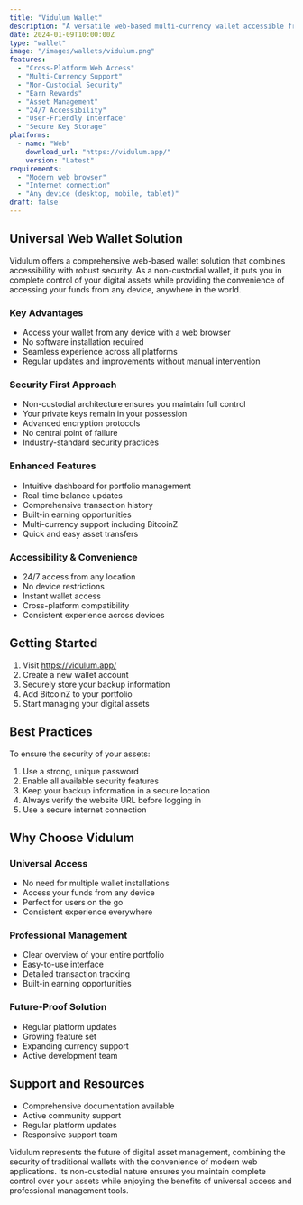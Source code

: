 ```yaml
---
title: "Vidulum Wallet"
description: "A versatile web-based multi-currency wallet accessible from any device"
date: 2024-01-09T10:00:00Z
type: "wallet"
image: "/images/wallets/vidulum.png"
features:
  - "Cross-Platform Web Access"
  - "Multi-Currency Support"
  - "Non-Custodial Security"
  - "Earn Rewards"
  - "Asset Management"
  - "24/7 Accessibility"
  - "User-Friendly Interface"
  - "Secure Key Storage"
platforms:
  - name: "Web"
    download_url: "https://vidulum.app/"
    version: "Latest"
requirements:
  - "Modern web browser"
  - "Internet connection"
  - "Any device (desktop, mobile, tablet)"
draft: false
---
```


## Universal Web Wallet Solution

Vidulum offers a comprehensive web-based wallet solution that combines accessibility with robust security. As a non-custodial wallet, it puts you in complete control of your digital assets while providing the convenience of accessing your funds from any device, anywhere in the world.

### Key Advantages
- Access your wallet from any device with a web browser
- No software installation required
- Seamless experience across all platforms
- Regular updates and improvements without manual intervention

### Security First Approach
- Non-custodial architecture ensures you maintain full control
- Your private keys remain in your possession
- Advanced encryption protocols
- No central point of failure
- Industry-standard security practices

### Enhanced Features
- Intuitive dashboard for portfolio management
- Real-time balance updates
- Comprehensive transaction history
- Built-in earning opportunities
- Multi-currency support including BitcoinZ
- Quick and easy asset transfers

### Accessibility & Convenience
- 24/7 access from any location
- No device restrictions
- Instant wallet access
- Cross-platform compatibility
- Consistent experience across devices

## Getting Started

1. Visit https://vidulum.app/
2. Create a new wallet account
3. Securely store your backup information
4. Add BitcoinZ to your portfolio
5. Start managing your digital assets

## Best Practices

To ensure the security of your assets:
1. Use a strong, unique password
2. Enable all available security features
3. Keep your backup information in a secure location
4. Always verify the website URL before logging in
5. Use a secure internet connection

## Why Choose Vidulum

### Universal Access
- No need for multiple wallet installations
- Access your funds from any device
- Perfect for users on the go
- Consistent experience everywhere

### Professional Management
- Clear overview of your entire portfolio
- Easy-to-use interface
- Detailed transaction tracking
- Built-in earning opportunities

### Future-Proof Solution
- Regular platform updates
- Growing feature set
- Expanding currency support
- Active development team

## Support and Resources

- Comprehensive documentation available
- Active community support
- Regular platform updates
- Responsive support team

Vidulum represents the future of digital asset management, combining the security of traditional wallets with the convenience of modern web applications. Its non-custodial nature ensures you maintain complete control over your assets while enjoying the benefits of universal access and professional management tools.